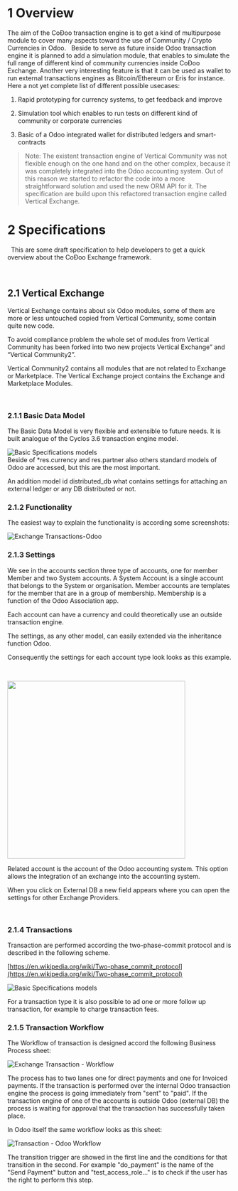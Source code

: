 
# 1 Overview 

The aim of the CoÐoo transaction engine is to get a kind of multipurpose module to cover many aspects toward the use of Community / Crypto Currencies in Odoo.
 
Beside to serve as future inside Odoo transaction engine it is planned to add a simulation module, that enables to simulate the full range of different kind of community currencies inside CoÐoo Exchange. Another very interesting feature is that it can be used as wallet to run external transactions engines as Bitcoin/Ethereum or Eris for instance.
Here a not yet complete list of different possible usecases:
 

1.  Rapid prototyping for currency systems, to get feedback 
    and improve
    
2.  Simulation tool which enables to run tests on
    different kind of community or corporate currencies

3.  Basic of a Odoo integrated wallet for distributed ledgers and smart-contracts
 

> Note:
> The existent transaction engine of Vertical Community was not flexible enough on the one hand and on the other complex, because it was completely integrated into the Odoo accounting system. 
Out of this reason we started to refactor the code into a more straightforward solution and used the new ORM API for it. The specification are build upon this refactored transaction engine called
> Vertical Exchange.

<span id="a_2_Specifications"> 2 Specifications
=================================================================================================

 
This are some draft specification to help developers to get a quick overview about the CoÐoo Exchange framework.

 

<span id="a_2_1_Vertical_Exchange"> 2.1 Vertical Exchange
-----------------------------------------------------------------------------------------------------------

Vertical Exchange contains about six Odoo modules, some of them are more or less untouched copied from Vertical Community, some contain quite new code.

To avoid compliance problem the whole set of modules from Vertical Community has been forked into two new projects Vertical Exchange” and “Vertical Community2”.

Vertical Community2 contains all modules that are not related to Exchange or Marketplace. The Vertical Exchange project contains the Exchange and Marketplace Modules. 

 

### <span id="a_2_1_1_Basic_Data_Model"> 2.1.1 Basic Data Model 

The Basic Data Model is very flexible and extensible to future needs. It is built analogue of the Cyclos 3.6 transaction engine model.


![Basic Specifications models](img/Basic_Specifications_models.png)
 
 
<br>Beside of \*res.currency and res.partner also others standard models of Odoo are accessed, but this are the most important.

An addition model id distributed\_db what contains settings for attaching an external ledger or any DB distributed or not.



### <span id="a_2_1_2_Functionality">2.1.2 Functionality

The easiest way to explain the functionality is according some screenshots:

![Exchange Transactions-Odoo](img/Exchange-Settings-Odoo.png)



### <span id="a_2_1_3_Settings"> 2.1.3 Settings

We see in the accounts section <span class="T25">three </span>type of
accounts, one for member Member and two System
accounts. A System Account is a single account that belongs to the System or organisation. Member accounts are templates for the member that are in a group of membership. Membership is a function of the Odoo Association app.

Each account can have a currency and could theoretically use an outside transaction engine.

The settings, as any other model, can easily extended via the
inheritance function Odoo.



Consequently the settings for each account type look looks as this
example.

 

<img src="img/Exchange-Transactions-Odoo.png" width="400">

Related account is the account of the Odoo accounting system. This
option allows the integration of an exchange into the accounting system.


When you click on External DB a new field appears where you can open the
settings for other Exchange Providers.

 
### <span id="a_2_1_4_Transactions">2.1.4 Transactions 

Transaction are performed according the two-phase-commit protocol and is described in the following scheme.

[https://en.wikipedia.org/wiki/Two-phase_commit_protocol](https://en.wikipedia.org/wiki/Two-phase_commit_protocol)
 

![Basic Specifications models](img/Basic_Specifications_transaction.png)
  

For a transaction type it is also possible to ad one
or more follow up transaction, for example to charge transaction
fees.

### <span id="a_2_1_5_Transaction">2.1.5 Transaction Workflow

The Workflow of transaction is designed accord the following Business Process sheet:

![Exchange Transaction - Workflow](img/CoDoo_Framework_workflow_1.png)
  
The process has to two lanes one for direct payments and one for Invoiced payments. If the transaction is performed over the internal Odoo transaction engine the process is going immediately from "sent" to "paid". If the transaction engine of one of the accounts is outside Odoo (external DB) the process is waiting for approval that the transaction has successfully taken place.

In Odoo itself the same workflow looks as this sheet:

![Transaction - Odoo Workflow](img/TransactionWorkflow1-Odoo.png) 
  
The transition trigger are showed in the first line and the conditions for that transition in the second.
For example "do_payment" is the name of the "Send Payment" button and "test_access_role..." is to check if the user has the right to perform this step.   